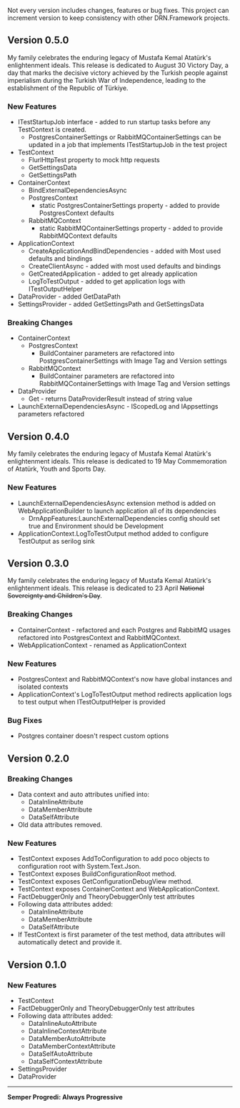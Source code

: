 Not every version includes changes, features or bug fixes. This project can increment version to keep consistency with other DRN.Framework projects.

## Version 0.5.0

My family celebrates the enduring legacy of Mustafa Kemal Atatürk's enlightenment ideals. This release is dedicated to August 30 Victory Day, a day that marks the decisive victory achieved by the Turkish people against imperialism during the Turkish War of Independence, leading to the establishment of the Republic of Türkiye.

### New Features

* ITestStartupJob interface - added to run startup tasks before any TestContext is created.
  * PostgresContainerSettings or RabbitMQContainerSettings can be updated in a job that implements ITestStartupJob in the test project
* TestContext
  * FlurlHttpTest property to mock http requests
  * GetSettingsData
  * GetSettingsPath
* ContainerContext
  * BindExternalDependenciesAsync
  * PostgresContext
    * static PostgresContainerSettings property - added to provide PostgresContext defaults 
  * RabbitMQContext
    * static RabbitMQContainerSettings property - added to provide RabbitMQContext defaults
* ApplicationContext
  * CreateApplicationAndBindDependencies - added with Most used defaults and bindings
  * CreateClientAsync - added with most used defaults and bindings
  * GetCreatedApplication - added to get already application
  * LogToTestOutput - added to get application logs with ITestOutputHelper
* DataProvider - added GetDataPath 
* SettingsProvider - added GetSettingsPath and GetSettingsData

### Breaking Changes

* ContainerContext
  * PostgresContext
    * BuildContainer parameters are refactored into PostgresContainerSettings with Image Tag and Version settings
  * RabbitMQContext
    * BuildContainer parameters are refactored into RabbitMQContainerSettings with Image Tag and Version settings
* DataProvider
  * Get - returns DataProviderResult instead of string value
* LaunchExternalDependenciesAsync - IScopedLog and IAppsettings parameters refactored

## Version 0.4.0

My family celebrates the enduring legacy of Mustafa Kemal Atatürk's enlightenment ideals. This release is dedicated to 19 May Commemoration of Atatürk, Youth and Sports Day.

### New Features

* LaunchExternalDependenciesAsync extension method is added on WebApplicationBuilder to launch application all of its dependencies
  * DrnAppFeatures:LaunchExternalDependencies config should set true and Environment should be Development
* ApplicationContext.LogToTestOutput method added to configure TestOutput as serilog sink

## Version 0.3.0

My family celebrates the enduring legacy of Mustafa Kemal Atatürk's enlightenment ideals. This release is dedicated to 23 April ~~National Sovereignty and Children's Day~~.

### Breaking Changes

* ContainerContext - refactored and each Postgres and RabbitMQ usages refactored into PostgresContext and RabbitMQContext.
* WebApplicationContext - renamed as ApplicationContext

### New Features

* PostgresContext and RabbitMQContext's now have global instances and isolated contexts
* ApplicationContext's LogToTestOutput method redirects application logs to test output when ITestOutputHelper is provided

### Bug Fixes

* Postgres container doesn't respect custom options

## Version 0.2.0

### Breaking Changes

* Data context and auto attributes unified into:
  * DataInlineAttribute
  * DataMemberAttribute
  * DataSelfAttribute
* Old data attributes removed.

### New Features

* TestContext exposes AddToConfiguration to add poco objects to configuration root with System.Text.Json.
* TestContext exposes BuildConfigurationRoot method.
* TestContext exposes GetConfigurationDebugView method.
* TestContext exposes ContainerContext and WebApplicationContext.
* FactDebuggerOnly and TheoryDebuggerOnly test attributes
* Following data attributes added:
  * DataInlineAttribute
  * DataMemberAttribute
  * DataSelfAttribute
* If TestContext is first parameter of the test method, data attributes will automatically detect and provide it.

## Version 0.1.0

### New Features

* TestContext 
* FactDebuggerOnly and TheoryDebuggerOnly test attributes
* Following data attributes added:
  * DataInlineAutoAttribute
  * DataInlineContextAttribute
  * DataMemberAutoAttribute
  * DataMemberContextAttribute
  * DataSelfAutoAttribute
  * DataSelfContextAttribute
* SettingsProvider
* DataProvider

---

**Semper Progredi: Always Progressive**